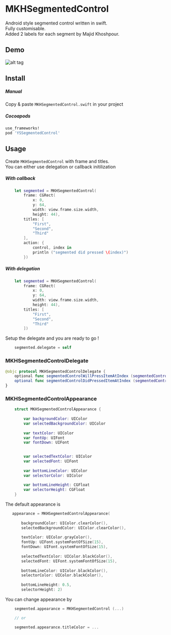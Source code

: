 MKHSegmentedControl
==================

Android style segmented control written in swift.  
Fully customisable.  
Added 2 labels for each segment by Majid Khoshpour.

Demo
----

![alt tag](https://raw.githubusercontent.com/yemeksepeti/YSSegmentedControl/master/demo.gif)

Install
-------

##### Manual

Copy & paste `MKHSegmentedControl.swift` in your project

##### Cocoapods

``` ruby
use_frameworks!
pod 'YSSegmentedControl'
```

Usage
-----

Create `MKHSegmentedControl` with frame and titles.  
You can either use delegation or callback initilization

##### With callback

``` swift
    let segmented = MKHSegmentedControl(
        frame: CGRect(
            x: 0,
            y: 64,
            width: view.frame.size.width,
            height: 44),
        titles: [
            "First",
            "Second",
            "Third"
        ],
        action: {
            control, index in
            println ("segmented did pressed \(index)")
        })

```

##### With delegation

``` swift
    let segmented = MKHSegmentedControl(
        frame: CGRect(
            x: 0,
            y: 64,
            width: view.frame.size.width,
            height: 44),
        titles: [
            "First",
            "Second",
            "Third"
        ])
```

Setup the delegate and you are ready to go !

``` swift
	segmented.delegate = self
```

### MKHSegmentedControlDelegate

``` swift
@objc protocol MKHSegmentedControlDelegate {
    optional func segmentedControlWillPressItemAtIndex (segmentedControl: YSSegmentedControl, index: Int)
    optional func segmentedControlDidPressedItemAtIndex (segmentedControl: YSSegmentedControl, index: Int)
}

```

### MKHSegmentedControlAppearance

``` swift
	struct MKHSegmentedControlAppearance {
	    
	    var backgroundColor: UIColor
	    var selectedBackgroundColor: UIColor
	    
	    var textColor: UIColor
	    var fontUp: UIFont
	    var fontDown: UIFont

	    
	    var selectedTextColor: UIColor
	    var selectedFont: UIFont
	    
	    var bottomLineColor: UIColor
	    var selectorColor: UIColor
	    
	    var bottomLineHeight: CGFloat
	    var selectorHeight: CGFloat
	}
```

The default appearance is

``` swift
   appearance = MKHSegmentedControlAppearance(
       
       backgroundColor: UIColor.clearColor(),
       selectedBackgroundColor: UIColor.clearColor(),
       
       textColor: UIColor.grayColor(),
       fontUp: UIFont.systemFontOfSize(15),
       fontDown: UIFont.systemFontOfSize(15),
       
       selectedTextColor: UIColor.blackColor(),
       selectedFont: UIFont.systemFontOfSize(15),
       
       bottomLineColor: UIColor.blackColor(),
       selectorColor: UIColor.blackColor(),
       
       bottomLineHeight: 0.5,
       selectorHeight: 2)
```

You can change appearance by

``` swift
	segmented.appearance = MKHSegmentedControl (...)

	// or

	segmented.appearance.titleColor = ...
```
